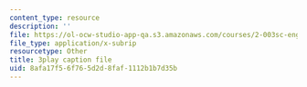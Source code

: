 ```yaml
---
content_type: resource
description: ''
file: https://ol-ocw-studio-app-qa.s3.amazonaws.com/courses/2-003sc-engineering-dynamics-fall-2011/8afa17f56f765d2d8faf1112b1b7d35b_QadsG49DY3M.vtt
file_type: application/x-subrip
resourcetype: Other
title: 3play caption file
uid: 8afa17f5-6f76-5d2d-8faf-1112b1b7d35b
---
```

